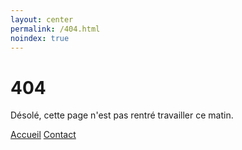 ```yaml
---
layout: center
permalink: /404.html
noindex: true
---
```


# 404

Désolé, cette page n'est pas rentré travailler ce matin.

<div class="mt3">
  <a href="{{ site.baseurl }}/" class="button button-blue button-big">Accueil</a>
  <a href="{{ site.baseurl }}/contact/" class="button button-blue button-big">Contact</a>
</div>
